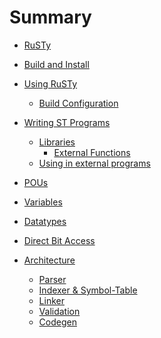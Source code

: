 # Summary

- [RuSTy](./intro_1.md)
- [Build and Install](./build_and_install.md)
- [Using RuSTy](./using_rusty.md)
    - [Build Configuration](using_rusty/build_configuration.md)
- [Writing ST Programs]()
    - [Libraries](libraries.md)
        - [External Functions](libraries/external_functions.md)
    - [Using in external programs]()

- [POUs](./pous.md)
- [Variables](./variables.md)
- [Datatypes](./datatypes.md)
- [Direct Bit Access](./direct_variables.md)
- [Architecture](./arch/architecture.md)
    - [Parser](./arch/parser.md)
    - [Indexer & Symbol-Table](./arch/indexer.md)
    - [Linker](./arch/linker.md)
    - [Validation](./arch/validation.md)
    - [Codegen](./arch/codegen.md)